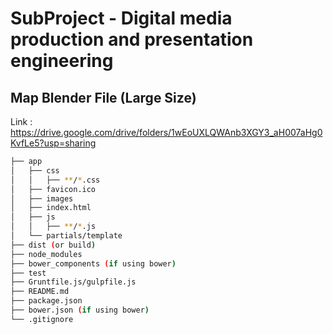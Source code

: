 # SubProject - Digital media production and presentation engineering	

## Map Blender File (Large Size)
Link : https://drive.google.com/drive/folders/1wEoUXLQWAnb3XGY3_aH007aHg0KvfLe5?usp=sharing

```bash
├── app
│   ├── css
│   │   ├── **/*.css
│   ├── favicon.ico
│   ├── images
│   ├── index.html
│   ├── js
│   │   ├── **/*.js
│   └── partials/template
├── dist (or build)
├── node_modules
├── bower_components (if using bower)
├── test
├── Gruntfile.js/gulpfile.js
├── README.md
├── package.json
├── bower.json (if using bower)
└── .gitignore
```

